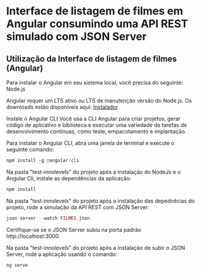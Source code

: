 # Interface de listagem de filmes em Angular consumindo uma API REST simulado com JSON Server 

## Utilização da Interface de listagem de filmes (Angular)

Para instalar o Angular em seu sistema local, você precisa do seguinte:
Node.js

Angular requer um LTS ativo ou LTS de manutenção versão do Node.js.
Os downloads estão disponíveis aqui: [Instalador](https://nodejs.org/en/)

Instale o Angular CLI
Você usa a CLI Angular para criar projetos, gerar código de aplicativo e biblioteca e executar uma variedade de tarefas de desenvolvimento contínuas, como teste, empacotamento e implantação.

Para instalar o Angular CLI, abra uma janela de terminal e execute o seguinte comando:

```php
npm install -g @angular/cli
```

Na pasta "test-innolevels" do projeto após a instalação do NodeJs e o Angular Cli, instale as dependências da aplicação:

```php
npm install
```

Na pasta "test-innolevels" do projeto após a instalação das depednêcias do projeto, rode a simulação da API REST com JSON Server:

```php
json-server --watch FILMES.json
```
Certifique-se se o JSON Server subiu na porta padrão http://localhost:3000.

Na pasta "test-innolevels" do projeto após a instalação de subir o JSON Server, rode a aplicação usando o comando:

```php
ng serve 
```
